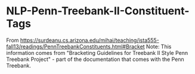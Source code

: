 # NLP-Penn-Treebank-II-Constituent-Tags
From https://surdeanu.cs.arizona.edu/mihai/teaching/ista555-fall13/readings/PennTreebankConstituents.html#Bracket
Note: This information comes from "Bracketing Guidelines for Treebank II Style Penn Treebank Project" - part of the documentation that comes with the Penn Treebank.
